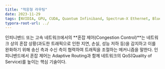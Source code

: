 ```yaml
---
title: "적응형 라우팅"
date: 2023-11-29
tags: [NVIDIA, GPU, CUDA, Quantum Infiniband, Spectrum-X Ethernet, BlueField-3 DPU, RoCE]
typora-root-url: ../
---
```


인피니밴드 또는 고속 네트워크에서의 **혼잡 제어(Congestion Control)**는 네트워크 상의 혼잡 상황(과도한 트래픽으로 인한 지연, 손실, 성능 저하 등)을 감지하고 이를 완화하기 위해 송신 측과 수신 측이 협력하여 트래픽을 조절하는 메커니즘을 말한다. 인피니밴드에서 혼잡 제어는 Adaptive Routing과 함께 네트워크의 QoS(Quality of Service)를 높이는 핵심 기술이다.

